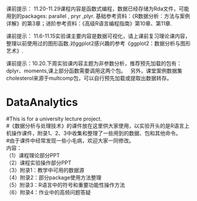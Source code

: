 课前提示：
11.20-11.29课程内容是函数式编程，数据已经存储为Rda文件，可能用到的packages: parallel , pryr ,plyr. 基础参考资料：《R数据分析：方法与案例详解》的第3章；进阶参考资料：《高级R语言编程指南》第10章、第11章.

课前提示：
11.6-11.15实验课主要内容是数据可视化，请上课前复习理论课内容，整理以前使用过的图形函数.对ggplot2感兴趣的参考《ggplot2：数据分析与图形艺术》.

课前提示：10.20.下周实验课内容主题为非参数分析，推荐预先加载的包有：dplyr、moments,课上部分函数需要调用这两个包。  
另外，课堂案例数据集cholesterol来源于multcomp包，可以自行预先加载或提取出数据转存。

# DataAnalytics
#This is for a university lecture project.  
#《数据分析与处理技术》的课件放在这里供大家使用，以实验开头的是R语言上机操作课件，附录1、2、3中收集和整理了一些用到的数据、包和其他命令。  
#由于课件中经常发现一些小毛病，欢迎大家一同修改。    
内容：  
（1）课程理论部分PPT  
（2）课程实验操作部分PPT  
（3）附录1：教学中可用的数据源  
（4）附录2：部分package使用方法整理  
（5）附录3：R语言中的符号和重要功能性操作方法    
（6）附录4：作业中的高频问题答疑
